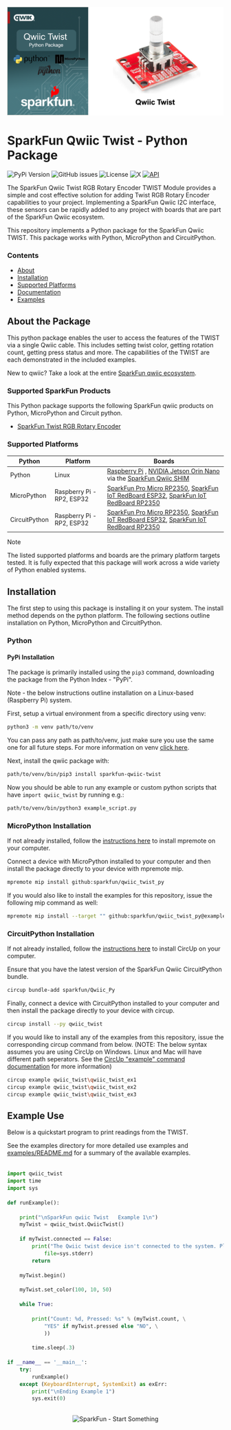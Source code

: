 ![Qwiic TWIST - Python Package](docs/images/gh-banner.png "qwiic TWIST Python Package")

# SparkFun Qwiic Twist - Python Package

![PyPi Version](https://img.shields.io/pypi/v/sparkfun_qwiic_twist)
![GitHub issues](https://img.shields.io/github/issues/sparkfun/qwiic_twist_py)
![License](https://img.shields.io/github/license/sparkfun/qwiic_twist_py)
![X](https://img.shields.io/twitter/follow/sparkfun)
[![API](https://img.shields.io/badge/API%20Reference-blue)](https://docs.sparkfun.com/qwiic_twist_py/classqwiic__twist_1_1_qwiic_twist.html)

The SparkFun Qwiic Twist RGB Rotary Encoder TWIST Module provides a simple and cost effective solution for adding Twist RGB Rotary Encoder capabilities to your project. Implementing a SparkFun Qwiic I2C interface, these sensors can be rapidly added to any project with boards that are part of the SparkFun Qwiic ecosystem.

This repository implements a Python package for the SparkFun Qwiic TWIST. This package works with Python, MicroPython and CircuitPython.

### Contents

* [About](#about-the-package)
* [Installation](#installation)
* [Supported Platforms](#supported-platforms)
* [Documentation](https://docs.sparkfun.com/qwiic_twist_py/classqwiic__twist_1_1_qwiic_twist.html)
* [Examples](#example-use)

## About the Package

This python package enables the user to access the features of the TWIST via a single Qwiic cable. This includes setting twist color, getting rotation count, getting press status and more. The capabilities of the TWIST are each demonstrated in the included examples.

New to qwiic? Take a look at the entire [SparkFun qwiic ecosystem](https://www.sparkfun.com/qwiic).

### Supported SparkFun Products

This Python package supports the following SparkFun qwiic products on Python, MicroPython and Circuit python. 

* [SparkFun Twist RGB Rotary Encoder](https://www.sparkfun.com/products/15083)

### Supported Platforms

| Python | Platform | Boards |
|--|--|--|
| Python | Linux | [Raspberry Pi](https://www.sparkfun.com/raspberry-pi-5-8gb.html) , [NVIDIA Jetson Orin Nano](https://www.sparkfun.com/nvidia-jetson-orin-nano-developer-kit.html) via the [SparkFun Qwiic SHIM](https://www.sparkfun.com/sparkfun-qwiic-shim-for-raspberry-pi.html) |
| MicroPython | Raspberry Pi - RP2, ESP32 | [SparkFun Pro Micro RP2350](https://www.sparkfun.com/sparkfun-pro-micro-rp2350.html), [SparkFun IoT RedBoard ESP32](https://www.sparkfun.com/sparkfun-iot-redboard-esp32-development-board.html), [SparkFun IoT RedBoard RP2350](https://www.sparkfun.com/sparkfun-iot-redboard-rp2350.html)
|CircuitPython | Raspberry Pi - RP2, ESP32 | [SparkFun Pro Micro RP2350](https://www.sparkfun.com/sparkfun-pro-micro-rp2350.html), [SparkFun IoT RedBoard ESP32](https://www.sparkfun.com/sparkfun-iot-redboard-esp32-development-board.html), [SparkFun IoT RedBoard RP2350](https://www.sparkfun.com/sparkfun-iot-redboard-rp2350.html)

> [!NOTE]
> The listed supported platforms and boards are the primary platform targets tested. It is fully expected that this package will work across a wide variety of Python enabled systems. 

## Installation 

The first step to using this package is installing it on your system. The install method depends on the python platform. The following sections outline installation on Python, MicroPython and CircuitPython.

### Python 

#### PyPi Installation

The package is primarily installed using the `pip3` command, downloading the package from the Python Index - "PyPi". 

Note - the below instructions outline installation on a Linux-based (Raspberry Pi) system.

First, setup a virtual environment from a specific directory using venv:
```sh
python3 -m venv path/to/venv
```
You can pass any path as path/to/venv, just make sure you use the same one for all future steps. For more information on venv [click here](https://docs.python.org/3/library/venv.html).

Next, install the qwiic package with:
```sh
path/to/venv/bin/pip3 install sparkfun-qwiic-twist
```
Now you should be able to run any example or custom python scripts that have `import qwiic_twist` by running e.g.:
```sh
path/to/venv/bin/python3 example_script.py
```

### MicroPython Installation
If not already installed, follow the [instructions here](https://docs.micropython.org/en/latest/reference/mpremote.html) to install mpremote on your computer.

Connect a device with MicroPython installed to your computer and then install the package directly to your device with mpremote mip.
```sh
mpremote mip install github:sparkfun/qwiic_twist_py
```

If you would also like to install the examples for this repository, issue the following mip command as well:
```sh
mpremote mip install --target "" github:sparkfun/qwiic_twist_py@examples
```

### CircuitPython Installation
If not already installed, follow the [instructions here](https://docs.circuitpython.org/projects/circup/en/latest/#installation) to install CircUp on your computer.

Ensure that you have the latest version of the SparkFun Qwiic CircuitPython bundle. 
```sh
circup bundle-add sparkfun/Qwiic_Py
```

Finally, connect a device with CircuitPython installed to your computer and then install the package directly to your device with circup.
```sh
circup install --py qwiic_twist
```

If you would like to install any of the examples from this repository, issue the corresponding circup command from below. (NOTE: The below syntax assumes you are using CircUp on Windows. Linux and Mac will have different path seperators. See the [CircUp "example" command documentation](https://learn.adafruit.com/keep-your-circuitpython-libraries-on-devices-up-to-date-with-circup/example-command) for more information)

```sh
circup example qwiic_twist\qwiic_twist_ex1
circup example qwiic_twist\qwiic_twist_ex2
circup example qwiic_twist\qwiic_twist_ex3
```

Example Use
 ---------------
Below is a quickstart program to print readings from the TWIST.

See the examples directory for more detailed use examples and [examples/README.md](https://github.com/sparkfun/qwiic_twist_py/blob/main/examples/README.md) for a summary of the available examples.

```python

import qwiic_twist
import time
import sys

def runExample():

	print("\nSparkFun qwiic Twist   Example 1\n")
	myTwist = qwiic_twist.QwiicTwist()

	if myTwist.connected == False:
		print("The Qwiic twist device isn't connected to the system. Please check your connection", \
			file=sys.stderr)
		return

	myTwist.begin()

	myTwist.set_color(100, 10, 50)

	while True:

		print("Count: %d, Pressed: %s" % (myTwist.count, \
			"YES" if myTwist.pressed else "NO", \
			))

		time.sleep(.3)

if __name__ == '__main__':
	try:
		runExample()
	except (KeyboardInterrupt, SystemExit) as exErr:
		print("\nEnding Example 1")
		sys.exit(0)



```
<p align="center">
<img src="https://cdn.sparkfun.com/assets/custom_pages/3/3/4/dark-logo-red-flame.png" alt="SparkFun - Start Something">
</p>
